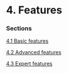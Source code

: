 <style>
    /* initialise the counter */
    body { counter-reset: figureCounter;
    counter-reset: h1counter h2counter h3counter h4counter h5counter h6counter;
     }
    /* increment the counter for every instance of a figure even if it doesn't have a caption */
    figure { counter-increment: figureCounter; text-align: center}
    /* prepend the counter to the figcaption content */
    figure figcaption:before {
        content: "Figure 4-" counter(figureCounter) ": "
    }
    /* increment the counter for every instance of a table even if it doesn't have a caption */
    table { counter-increment: tableCounter; }
    /* prepend the counter to the figcaption content */
    caption:before {
        content: "Table 4-" counter(tableCounter) ": ";
    }
    /* create padding between table cells*/
    th, td {
        padding: 15px;
    }
</style>

<h1 id="header-4">4. Features</h1>

<h3>Sections</h3>

[4.1    Basic features](./chapter_4_1.md)

[4.2    Advanced features](./chapter_4_2.md)

[4.3    Expert features](./chapter_4_3.md)

